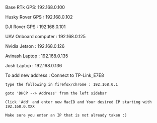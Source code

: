   Base RTk GPS:     192.168.0.100

  Husky Rover GPS : 192.168.0.102

  DJI Rover GPS :   192.168.0.101

  UAV Onboard computer : 192.168.0.125

  Nvidia Jetson :   192.168.0.126

  Avinash Laptop :  192.168.0.135

  Josh Laptop :     192.168.0.136



To add new address : Connect to TP-Link_E7E8

    type the following in firefox/chrome : 192.168.0.1

    goto 'DHCP --> Address' from the left sidebar

    Click 'Add' and enter new MacID and Your desired IP starting with 192.168.0.XXX

    Make sure you enter an IP that is not already taken :)



